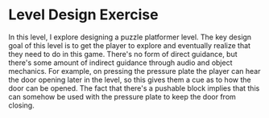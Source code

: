 # Level Design Exercise

In this level, I explore designing a puzzle platformer level. The key design goal of this level is to get the player to explore and eventually realize that they need to do in this game. There's no form of direct guidance, but there's some amount of indirect guidance through audio and object mechanics. For example, on pressing the pressure plate the player can hear the door opening later in the level, so this gives them a cue as to how the door can be opened. The fact that there's a pushable block implies that this can somehow be used with the pressure plate to keep the door from closing.
